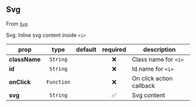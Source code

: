 
## Svg

From [`Svg`](Svg)

Svg:
Inline svg content inside `<i>`

prop | type | default | required | description
---- | :----: | :-------: | :--------: | -----------
**className** | `String` |  | :x: | Class name for `<i>`
**id** | `String` |  | :x: | Id name for `<i>`
**onClick** | `Function` |  | :x: | On click action callback
**svg** | `String` |  | :white_check_mark: | Svg content



